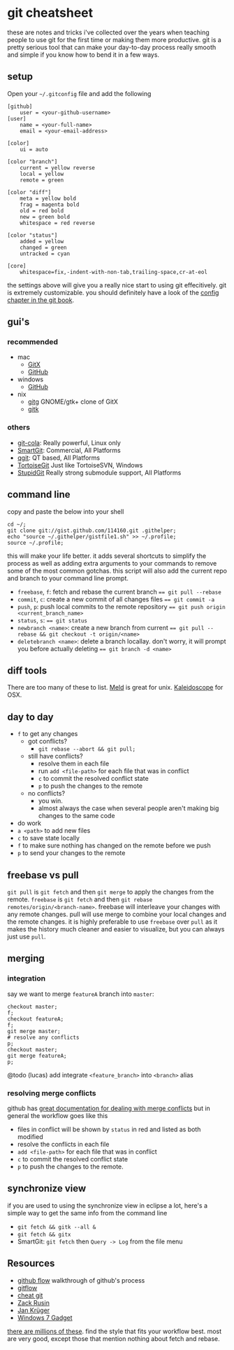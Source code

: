 # git cheatsheet

these are notes and tricks i've collected over the years when teaching
people to use git for the first time or making them more productive.
git is a pretty serious tool that can make your day-to-day process
really smooth and simple if you know how to bend it in a few ways.

## setup

Open your `~/.gitconfig` file and add the following

    [github]
    	user = <your-github-username>
    [user]
    	name = <your-full-name>
    	email = <your-email-address>

    [color]
        ui = auto

    [color "branch"]
        current = yellow reverse
        local = yellow
        remote = green

    [color "diff"]
        meta = yellow bold
        frag = magenta bold
        old = red bold
        new = green bold
        whitespace = red reverse

    [color "status"]
        added = yellow
        changed = green
        untracked = cyan

    [core]
        whitespace=fix,-indent-with-non-tab,trailing-space,cr-at-eol

the settings above will give you a really nice start to using git effecitively.
git is extremely customizable.
you should definitely have a look of the
[config chapter in the git book](http://git-scm.com/book/en/Customizing-Git-Git-Configuration).

## gui's

### recommended

 * mac
    * [GitX](https://github.com/downloads/brotherbard/gitx/GitX%20Nov-17-2010.zip)
    * [GitHub](http://mac.github.com/)
 * windows
    * [GitHub](http://windows.github.com/)
 * nix
    * [gitg](http://github.com/jessevdk/gitg) GNOME/gtk+ clone of GitX
    * [gitk](http://stackoverflow.com/questions/1570535/guide-to-understanding-gitk)

### others
- [git-cola](http://cola.tuxfamily.org/): Really powerful, Linux only
- [SmartGit](http://www.syntevo.com/smartgit/index.html): Commercial, All Platforms
- [qgit](http://digilander.libero.it/mcostalba/): QT based, All Platforms
- [TortoiseGit](http://code.google.com/p/tortoisegit/) Just like TortoiseSVN, Windows
- [StupidGit](http://wiki.github.com/gyim/stupidgit/) Really strong submodule support, All Platforms

## command line

copy and paste the below into your shell

    cd ~/;
    git clone git://gist.github.com/114160.git .githelper;
    echo "source ~/.githelper/gistfile1.sh" >> ~/.profile;
    source ~/.profile;

this will make your life better.  it adds several shortcuts to simplify the process as well as adding extra arguments to your
commands to remove some of the most common gotchas.  this script
will also add the current repo and branch to your command line
prompt.

 * `freebase`, `f`: fetch and rebase the current branch `== git pull --rebase`
 * `commit`, `c`: create a new commit of all changes files `== git commit -a`
 * `push`, `p`: push local commits to the remote repository `== git push origin <current_branch_name>`
 * `status`, `s`: `== git status`
 * `newbranch <name>`: create a new branch from current `== git pull --rebase && git checkout -t origin/<name>`
 * `deletebranch <name>`: delete a branch locallay.  don't worry, it will prompt you before actually deleting `== git branch -d <name>`


## diff tools
There are too many of these to list. [Meld](http://meld.sourceforge.net) is great for unix.  [Kaleidoscope](http://www.kaleidoscopeapp.com/) for OSX.

## day to day
 * `f` to get any changes
    * got conflicts?
         - `git rebase --abort && git pull;`
    * still have conflicts?
         * resolve them in each file
         * run `add <file-path>` for each file that was in conflict
         * `c` to commit the resolved conflict state
         * `p` to push the changes to the remote
    * no conflicts?
         * you win.
         * almost always the case when several people aren't making big changes to the same code
 * do work
 * `a <path>` to add new files
 * `c` to save state locally
 * `f` to make sure nothing has changed on the remote before we push
 * `p` to send your changes to the remote

## freebase vs pull
`git pull` is  `git fetch` and then `git merge` to apply the changes from the
remote.  `freebase` is `git fetch` and then
`git rebase remotes/origin/<branch-name>`.
freebase will interleave your changes with any remote changes.
pull will use merge to combine your local changes and the remote changes.
it is highly preferable to use `freebase` over `pull` as it makes the history
much cleaner and easier to visualize, but you can always just use `pull`.

## merging

### integration

say we want to merge `featureA` branch into `master`:

    checkout master;
    f;
    checkout featureA;
    f;
    git merge master;
    # resolve any conflicts
    p;
    checkout master;
    git merge featureA;
    p;

@todo (lucas) add integrate `<feature_branch>` into `<branch>` alias

### resolving merge conflicts

github has [great documentation for dealing with merge conflicts](https://help.github.com/articles/resolving-a-merge-conflict-from-the-command-line)
but in general the workflow goes like this

 * files in conflict will be shown by `status` in red and listed as both modified
 * resolve the conflicts in each file
 * `add <file-path>` for each file that was in conflict
 * `c` to commit the resolved conflict state
 * `p` to push the changes to the remote.

## synchronize view

if you are used to using the synchronize view in eclipse a lot, here's a simple
way to get the same info from the command line

 * `git fetch && gitk --all &`
 * `git fetch && gitx`
 * SmartGit: `git fetch` then `Query -> Log` from the file menu

## Resources
 * [github flow](http://scottchacon.com/2011/08/31/github-flow.html) walkthrough of github's process
 * [gitflow](http://nvie.com/posts/a-successful-git-branching-model/)
 * [cheat git](http://cheat.errtheblog.com/s/git)
 * [Zack Rusin](www.cheat-sheets.org/saved-copy/git-cheat-sheet.pdf)
 * [Jan Krüger](http://jan-krueger.net/development/git-cheat-sheet-extended-edition)
 * [Windows 7 Gadget](http://github.com/Tigraine/git-cheatsheet-gadget)

[there are millions of these](http://www.google.com/search?q=git+cheatsheet).
find the style that fits your workflow best.
most are very good, except those that mention nothing about fetch and rebase.
